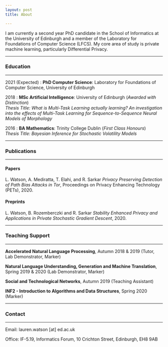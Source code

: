 ```yaml
---
layout: post
title: About

---
```


I am currently a second year PhD candidate in the School of Informatics at the University of Edinburgh and a member of the Laboratory for Foundations of Computer Science (LFCS). My core area of study is private machine learning, particularly Differential Privacy.

***
### Education
***

2021 (Expected)
:   **PhD Computer Science**: Laboratory for Foundations of Computer Science, University of Edinburgh


2018
:   **MSc Artificial Intelligence**: University of Edinburgh (*Awarded with Distinction*)     
    *Thesis Title:  What is Multi-Task Learning actually learning? An investigation into the effects of Multi-Task Learning for Sequence-to-Sequence Neural Models of Morphology*

2016
:   **BA Mathematics**: Trinity College Dublin (*First Class Honours*)  
    *Thesis Title: Bayesian Inference for Stochastic Volatility Models*

***
### Publications
***

#### Papers
L. Watson, A. Mediratta, T. Elahi, and R. Sarkar *Privacy Preserving Detection of Path Bias Attacks in Tor*, Proceedings on Privacy Enhancing Technology (PETs), 2020.

#### Preprints
L. Watson, B. Rozemberczki and R. Sarkar *Stability Enhanced Privacy and  Applications in Private Stochastic Gradient Descent*, 2020.

***
### Teaching Support
***

**Accelerated Natural Language Processing**, Autumn 2018 & 2019 (Tutor, Lab Demonstrator, Marker)

**Natural Language Understanding, Generation and Machine Translation**, Spring 2019 & 2020 (Lab Demonstrator, Marker)

**Social and Technological Networks**, Autumn 2019 (Teaching Assistant)

**INF2 - Introduction to Algorithms and Data Structures**, Spring 2020 (Marker)

***
### Contact
***

Email: lauren.watson [at] ed.ac.uk

Office: IF-5.19, Informatics Forum, 10 Crichton Street, Edinburgh, EH8 9AB

